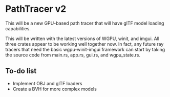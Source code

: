 # PathTracer v2
This will be a new GPU-based path tracer that will have glTF model loading
capabilities.  

This will be written with the latest versions of WGPU, winit, and imgui.
All three crates appear to be working well together now.  In fact, any future ray
tracers that need the basic wgpu-winit-imgui framework can start by taking the source code
from main.rs, app.rs, gui.rs, and wgpu_state.rs.

## To-do list
- Implement OBJ and glTF loaders
- Create a BVH for more complex models